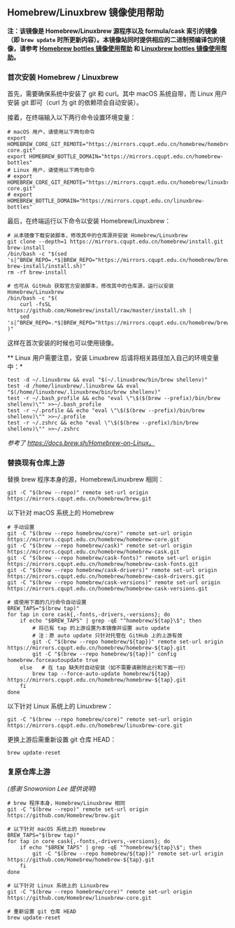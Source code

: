 ## Homebrew/Linuxbrew 镜像使用帮助

**注：该镜像是 Homebrew/Linuxbrew 源程序以及 formula/cask 索引的镜像（即 `brew update` 时所更新内容）。本镜像站同时提供相应的二进制预编译包的镜像，请参考 [Homebrew bottles 镜像使用帮助](https://mirrors.cqupt.edu.cn/help/homebrew-bottles/) 和 [Linuxbrew bottles 镜像使用帮助](https://mirrors.cqupt.edu.cn/help/linuxbrew-bottles/)。**

### 首次安装 Homebrew / Linuxbrew

首先，需要确保系统中安装了 git 和 curl。其中 macOS 系统自带，而 Linux 用户安装 git 即可（curl 为 git 的依赖项会自动安装）。

接着，在终端输入以下两行命令设置环境变量：

```
# macOS 用户，请使用以下两句命令
export HOMEBREW_CORE_GIT_REMOTE="https://mirrors.cqupt.edu.cn/homebrew/homebrew-core.git"
export HOMEBREW_BOTTLE_DOMAIN="https://mirrors.cqupt.edu.cn/homebrew-bottles"
# Linux 用户，请使用以下两句命令
# export HOMEBREW_CORE_GIT_REMOTE="https://mirrors.cqupt.edu.cn/homebrew/linuxbrew-core.git"
# export HOMEBREW_BOTTLE_DOMAIN="https://mirrors.cqupt.edu.cn/linuxbrew-bottles"
```

最后，在终端运行以下命令以安装 Homebrew/Linuxbrew：

```
# 从本镜像下载安装脚本，修改其中的仓库源并安装 Homebrew/Linuxbrew
git clone --depth=1 https://mirrors.cqupt.edu.cn/homebrew/install.git brew-install
/bin/bash -c "$(sed 's|^BREW_REPO=.*$|BREW_REPO="https://mirrors.cqupt.edu.cn/homebrew/brew.git"|g' brew-install/install.sh)"
rm -rf brew-install

# 也可从 GitHub 获取官方安装脚本，修改其中的仓库源，运行以安装 Homebrew/Linuxbrew
/bin/bash -c "$(
    curl -fsSL https://github.com/Homebrew/install/raw/master/install.sh |
    sed 's|^BREW_REPO=.*$|BREW_REPO="https://mirrors.cqupt.edu.cn/homebrew/brew.git"|g'
)"
```

这样在首次安装的时候也可以使用镜像。

** Linux 用户需要注意，安装 Linuxbrew 后请将相关路径加入自己的环境变量中：*

```
test -d ~/.linuxbrew && eval "$(~/.linuxbrew/bin/brew shellenv)"
test -d /home/linuxbrew/.linuxbrew && eval "$(/home/linuxbrew/.linuxbrew/bin/brew shellenv)"
test -r ~/.bash_profile && echo "eval \"\$($(brew --prefix)/bin/brew shellenv)\"" >>~/.bash_profile
test -r ~/.profile && echo "eval \"\$($(brew --prefix)/bin/brew shellenv)\"" >>~/.profile
test -r ~/.zshrc && echo "eval \"\$($(brew --prefix)/bin/brew shellenv)\"" >>~/.zshrc
```

*参考了 https://docs.brew.sh/Homebrew-on-Linux。*

### 替换现有仓库上游

替换 brew 程序本身的源，Homebrew/Linuxbrew 相同：

```
git -C "$(brew --repo)" remote set-url origin https://mirrors.cqupt.edu.cn/homebrew/brew.git
```

以下针对 macOS 系统上的 Homebrew

```
# 手动设置
git -C "$(brew --repo homebrew/core)" remote set-url origin https://mirrors.cqupt.edu.cn/homebrew/homebrew-core.git
git -C "$(brew --repo homebrew/cask)" remote set-url origin https://mirrors.cqupt.edu.cn/homebrew/homebrew-cask.git
git -C "$(brew --repo homebrew/cask-fonts)" remote set-url origin https://mirrors.cqupt.edu.cn/homebrew/homebrew-cask-fonts.git
git -C "$(brew --repo homebrew/cask-drivers)" remote set-url origin https://mirrors.cqupt.edu.cn/homebrew/homebrew-cask-drivers.git
git -C "$(brew --repo homebrew/cask-versions)" remote set-url origin https://mirrors.cqupt.edu.cn/homebrew/homebrew-cask-versions.git

# 或使用下面的几行命令自动设置
BREW_TAPS="$(brew tap)"
for tap in core cask{,-fonts,-drivers,-versions}; do
    if echo "$BREW_TAPS" | grep -qE "^homebrew/${tap}\$"; then
        # 将已有 tap 的上游设置为本镜像并设置 auto update
        # 注：原 auto update 只针对托管在 GitHub 上的上游有效
        git -C "$(brew --repo homebrew/${tap})" remote set-url origin https://mirrors.cqupt.edu.cn/homebrew/homebrew-${tap}.git
        git -C "$(brew --repo homebrew/${tap})" config homebrew.forceautoupdate true
    else   # 在 tap 缺失时自动安装（如不需要请删除此行和下面一行）
        brew tap --force-auto-update homebrew/${tap} https://mirrors.cqupt.edu.cn/homebrew/homebrew-${tap}.git
    fi
done
```

以下针对 Linux 系统上的 Linuxbrew：

```
git -C "$(brew --repo homebrew/core)" remote set-url origin https://mirrors.cqupt.edu.cn/homebrew/linuxbrew-core.git
```

更换上游后需重新设置 git 仓库 HEAD：

```
brew update-reset
```

### 复原仓库上游

*(感谢 Snowonion Lee 提供说明)*

```
# brew 程序本身，Homebrew/Linuxbrew 相同
git -C "$(brew --repo)" remote set-url origin https://github.com/Homebrew/brew.git

# 以下针对 macOS 系统上的 Homebrew
BREW_TAPS="$(brew tap)"
for tap in core cask{,-fonts,-drivers,-versions}; do
    if echo "$BREW_TAPS" | grep -qE "^homebrew/${tap}\$"; then
        git -C "$(brew --repo homebrew/${tap})" remote set-url origin https://github.com/Homebrew/homebrew-${tap}.git
    fi
done

# 以下针对 Linux 系统上的 Linuxbrew
git -C "$(brew --repo homebrew/core)" remote set-url origin https://github.com/Homebrew/linuxbrew-core.git

# 重新设置 git 仓库 HEAD
brew update-reset
```
